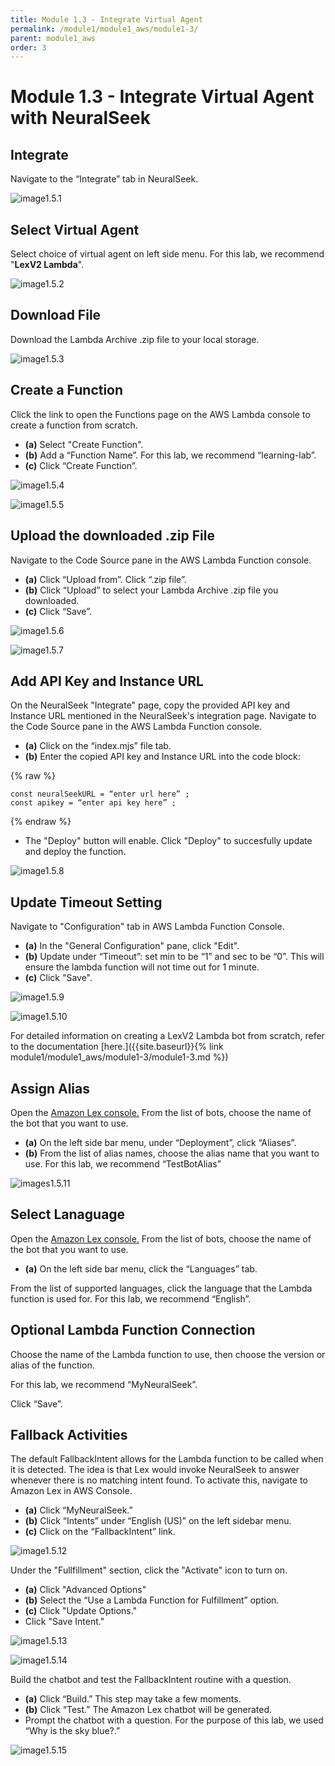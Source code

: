 ```yaml
---
title: Module 1.3 - Integrate Virtual Agent
permalink: /module1/module1_aws/module1-3/
parent: module1_aws
order: 3
---
```


# Module 1.3 - Integrate Virtual Agent with NeuralSeek

## Integrate 

Navigate to the “Integrate” tab in NeuralSeek.

![image1.5.1](images/image1.5.1.png)

## Select Virtual Agent

Select choice of virtual agent on left side menu.
For this lab, we recommend "**LexV2 Lambda**".

![image1.5.2](images/image1.5.2.png)

## Download File

Download the Lambda Archive .zip file to your local storage.

![image1.5.3](images/image1.5.3.png)

## Create a Function

Click the link to open the Functions page on the AWS Lambda console to create a function from scratch.
- **(a)** Select "Create Function".
- **(b)** Add a “Function Name”. For this lab, we recommend “learning-lab”.
- **(c)** Click “Create Function”.

![image1.5.4](images/image1.5.4.png)

![image1.5.5](images/image1.5.5.png)

## Upload the downloaded .zip File

Navigate to the Code Source pane in the AWS Lambda Function console. 
- **(a)** Click “Upload from”. Click “.zip file”.
- **(b)** Click “Upload” to select your Lambda Archive .zip file you downloaded.
- **(c)** Click “Save”.

![image1.5.6](images/image1.5.6.png)

![image1.5.7](images/image1.5.7.png)

## Add API Key and Instance URL

On the NeuralSeek "Integrate" page, copy the provided API key and Instance URL mentioned in the NeuralSeek's integration page.
Navigate to the Code Source pane in the AWS Lambda Function console. 
- **(a)** Click on the “index.mjs” file tab. 
- **(b)** Enter the copied API key and Instance URL into the code block:

{% raw %}
```
const neuralSeekURL = “enter url here” ; 
const apikey = “enter api key here” ; 
```
{% endraw %}

- The "Deploy" button will enable. Click "Deploy" to succesfully update and deploy the function.

![image1.5.8](images/image1.5.8.png)

## Update Timeout Setting

Navigate to "Configuration" tab in AWS Lambda Function Console.

- **(a)** In the "General Configuration" pane, click "Edit".
- **(b)** Update under “Timeout”: set min to be “1” and sec to be “0”. This will ensure the lambda function will not time out for 1 minute.
- **(c)** Click "Save".

![image1.5.9](images/image1.5.9.png)

![image1.5.10](images/image1.5.10.png)

For detailed information on creating a LexV2 Lambda bot from scratch, refer to the documentation [here.]({{site.baseurl}}{% link module1/module1_aws/module1-3/module1-3.md %}) 

## Assign Alias 

Open the [Amazon Lex console.](https://console.aws.amazon.com/lexv2/home#bots) From the list of bots, choose the name of the bot that you want to use.

- **(a)** On the left side bar menu, under “Deployment”, click “Aliases”.
- **(b)** From the list of alias names, choose the alias name that you want to use. For this lab, we recommend “TestBotAlias”

![images1.5.11](images/image1.5.11.png)

## Select Lanaguage

Open the [Amazon Lex console.](https://console.aws.amazon.com/lexv2/home#bots) From the list of bots, choose the name of the bot that you want to use. 

- **(a)** On the left side bar menu, click the “Languages” tab.

From the list of supported languages, click the language that the Lambda function is used for. For this lab, we recommend “English”.

## Optional Lambda Function Connection

Choose the name of the Lambda function to use, then choose the version or alias of the function. 

For this lab, we recommend “MyNeuralSeek”. 

Click “Save”.

## Fallback Activities

The default FallbackIntent allows for the Lambda function to be called when it is detected. The idea is that Lex would invoke NeuralSeek to answer whenever there is no matching intent found. To activate this, navigate to Amazon Lex in AWS Console.

- **(a)** Click “MyNeuralSeek.”
- **(b)** Click “Intents” under “English (US)” on the left sidebar menu.
- **(c)** Click on the “FallbackIntent” link.

![image1.5.12](images/image1.5.12.png)

Under the "Fullfillment" section, click the "Activate" icon to turn on. 

- **(a)** Click "Advanced Options"
- **(b)** Select the “Use a Lambda Function for Fulfillment” option. 
- **(c)** Click "Update Options."
- Click "Save Intent."

![image1.5.13](images/image1.5.13.png)

![image1.5.14](images/image1.5.14.png)

Build the chatbot and test the FallbackIntent routine with a question. 

- **(a)** Click “Build.” This step may take a few moments.
- **(b)** Click “Test.” The Amazon Lex chatbot will be generated. 
- Prompt the chatbot with a question. For the purpose of this lab, we used “Why is the sky blue?.”

![image1.5.15](images/image1.5.15.png)
